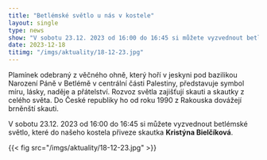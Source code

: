 ```yaml
---
title: "Betlémské světlo u nás v kostele"
layout: single
type: news
show: "V sobotu 23.12. 2023 od 16:00 do 16:45 si můžete vyzvednout betlémské světlo, které do našeho kostela přiveze skautka Kristýna Bielčíková."
date: 2023-12-18
titimg: "/imgs/aktuality/18-12-23.jpg"
---
```


Plamínek odebraný z věčného ohně, který hoří v jeskyni pod bazilikou Narození Páně v Betlémě v centrální části Palestiny, představuje symbol míru, lásky, naděje a přátelství. Rozvoz světla zajišťují skauti a skautky z celého světa. Do České republiky ho od roku 1990 z Rakouska dovážejí brněnští skauti.

V sobotu 23.12. 2023 od 16:00 do 16:45 si můžete vyzvednout betlémské světlo, které do našeho kostela přiveze skautka **Kristýna Bielčíková**.

{{< fig src="/imgs/aktuality/18-12-23.jpg" >}}